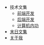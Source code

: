 <!--
 * @Author: suckson
 * @Date: 2019-04-02 12:06:29
 * @LastEditors: suckson
 * @LastEditTime: 2019-11-01 09:54:14
 -->

<!-- - 语言
  - [中文](/)
  - [English](/en/en.md) -->
* 技术文集
  * [前端开发](/slientdoc/web/moudle)
  * [后端开发](/serverdoc/java/)
  * [计算机内功](/sysdoc/)
* [末日文集](/arctile/biyele/biyele.md)
* [关于我](/aboutme/my.md)